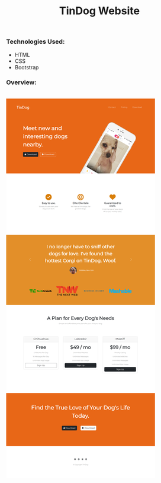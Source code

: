 <html>
<body>
    <header>
        <h1>TinDog Website</h1>
    </header>
    <h3>Technologies Used:</h3>
    <ul>
        <li>HTML</li>
        <li>CSS</li>
        <li>Bootstrap</li>
    </ul>
    <h3>Overview:</h3>
    <br>
    <img src="./images/TinDog.png">
</body>
</html>

